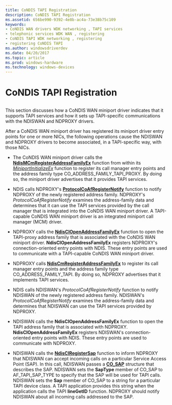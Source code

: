 ```yaml
---
title: CoNDIS TAPI Registration
description: CoNDIS TAPI Registration
ms.assetid: 656be990-9392-4e8b-ac4a-73e38b75c109
keywords:
- CoNDIS WAN drivers WDK networking , TAPI services
- telephonic services WDK WAN , registering
- CoNDIS TAPI WDK networking , registering
- registering CoNDIS TAPI
ms.author: windowsdriverdev
ms.date: 04/20/2017
ms.topic: article
ms.prod: windows-hardware
ms.technology: windows-devices
---
```


# CoNDIS TAPI Registration


## <a href="" id="ddk-condis-tapi-registration-ng"></a>


This section discusses how a CoNDIS WAN miniport driver indicates that it supports TAPI services and how it sets up TAPI-specific communications with the NDISWAN and NDPROXY drivers.

After a CoNDIS WAN miniport driver has registered its miniport driver entry points for one or more NICs, the following operations cause the NDISWAN and NDPROXY drivers to become associated, in a TAPI-specific way, with those NICs.

-   The CoNDIS WAN miniport driver calls the [**NdisMCmRegisterAddressFamilyEx**](https://msdn.microsoft.com/library/windows/hardware/ff563554) function from within its [*MiniportInitializeEx*](https://msdn.microsoft.com/library/windows/hardware/ff559389) function to register its call manager entry points and the address family type CO\_ADDRESS\_FAMILY\_TAPI\_PROXY. By doing so, the miniport driver advertises that it provides TAPI services.

-   NDIS calls NDPROXY's [**ProtocolCoAfRegisterNotify**](https://msdn.microsoft.com/library/windows/hardware/ff570251) function to notify NDPROXY of the newly registered address family. NDPROXY's *ProtocolCoAfRegisterNotify* examines the address-family data and determines that it can use the TAPI services provided by the call manager that is integrated into the CoNDIS WAN miniport driver. A TAPI-capable CoNDIS WAN miniport driver is an integrated miniport call manager (MCM) driver.

-   NDPROXY calls the [**NdisClOpenAddressFamilyEx**](https://msdn.microsoft.com/library/windows/hardware/ff561639) function to open the TAPI-proxy address family that is associated with the CoNDIS WAN miniport driver. **NdisClOpenAddressFamilyEx** registers NDPROXY's connection-oriented entry points with NDIS. These entry points are used to communicate with a TAPI-capable CoNDIS WAN miniport driver.

-   NDPROXY calls [**NdisCmRegisterAddressFamilyEx**](https://msdn.microsoft.com/library/windows/hardware/ff561685) to register its call manager entry points and the address family type CO\_ADDRESS\_FAMILY\_TAPI. By doing so, NDPROXY advertises that it implements TAPI services.

-   NDIS calls NDISWAN's *ProtocolCoAfRegisterNotify* function to notify NDISWAN of the newly registered address family. NDISWAN's *ProtocolCoAfRegisterNotify* examines the address-family data and determines that NDISWAN can use the TAPI services provided by NDPROXY.

-   NDISWAN calls the **NdisClOpenAddressFamilyEx** function to open the TAPI address family that is associated with NDPROXY. **NdisClOpenAddressFamilyEx** registers NDISWAN's connection-oriented entry points with NDIS. These entry points are used to communicate with NDPROXY.

-   NDISWAN calls the [**NdisClRegisterSap**](https://msdn.microsoft.com/library/windows/hardware/ff561648) function to inform NDPROXY that NDISWAN can accept incoming calls on a particular Service Access Point (SAP). In this call, NDISWAN passes a [**CO\_SAP**](https://msdn.microsoft.com/library/windows/hardware/ff545392) structure that describes the SAP. NDISWAN sets the **SapType** member of CO\_SAP to AF\_TAPI\_SAP\_TYPE to specify that the SAP will be used for TAPI calls. NDISWAN sets the **Sap** member of CO\_SAP to a string for a particular TAPI device class. A TAPI application provides this string when the application calls the TAPI **lineGetID** function. NDPROXY should notify NDISWAN about all incoming calls addressed to the SAP.

 

 





